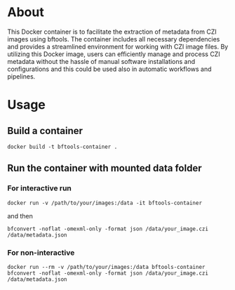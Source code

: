 # About

This Docker container is to facilitate the extraction of metadata from CZI images using bftools. The container includes all necessary dependencies and provides a streamlined environment for working with CZI image files. By utilizing this Docker image, users can efficiently manage and process CZI metadata without the hassle of manual software installations and configurations and this could be used also in automatic workflows and pipelines.

# Usage

## Build a container

```
docker build -t bftools-container .
```

## Run the container with mounted data folder

### For interactive run
```
docker run -v /path/to/your/images:/data -it bftools-container
```

and then

```
bfconvert -noflat -omexml-only -format json /data/your_image.czi /data/metadata.json
```

### For non-interactive

```
docker run --rm -v /path/to/your/images:/data bftools-container bfconvert -noflat -omexml-only -format json /data/your_image.czi /data/metadata.json
```
